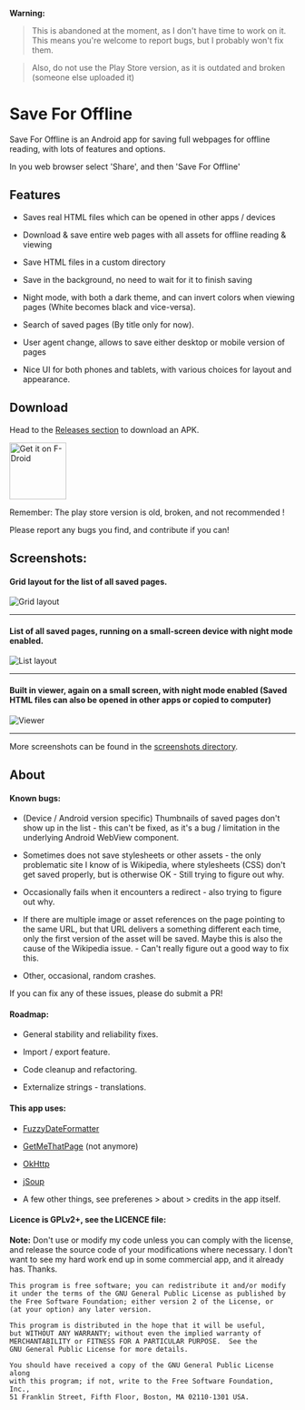 **Warning:**

> This is abandoned at the moment, as I don't have time to work on it. This means you're welcome to report bugs, but I probably won't fix them.

> Also, do not use the Play Store version, as it is outdated and broken (someone else uploaded it)

# Save For Offline

Save For Offline is an Android app for saving full webpages for offline reading, with lots of features and options.

In you web browser select 'Share', and then 'Save For Offline'

## Features

* Saves real HTML files which can be opened in other apps / devices

* Download & save entire web pages with all assets for offline reading & viewing

* Save HTML files in a custom directory

* Save in the background, no need to wait for it to finish saving

* Night mode, with both a dark theme, and can invert colors when viewing pages (White becomes black and vice-versa).

* Search of saved pages (By title only for now).

* User agent change, allows to save either desktop or mobile version of pages

* Nice UI for both phones and tablets, with various choices for layout and appearance.

## Download

Head to the [Releases section](http://github.com/JonasCz/save-for-offline/releases) to download an APK.

<a href="https://f-droid.org/packages/jonas.tool.saveForOffline/" target="_blank">
<img src="https://f-droid.org/badge/get-it-on.png" alt="Get it on F-Droid" height="100"/></a>

Remember: The play store version is old, broken, and not recommended !

Please report any bugs you find, and contribute if you can!

## Screenshots:
#### Grid layout for the list of all saved pages.
![Grid layout](https://raw.githubusercontent.com/JonasCz/save-for-offline/master/screenshots/gridlayout.png)
***

#### List of all saved pages, running on a small-screen device with night mode enabled.
![List layout](https://raw.githubusercontent.com/JonasCz/save-for-offline/master/screenshots/list_small_night.png)
***

#### Built in viewer, again on a small screen, with night mode enabled (Saved HTML files can also be opened in other apps or copied to computer)
![Viewer](https://raw.githubusercontent.com/JonasCz/save-for-offline/master/screenshots/viewer_small_night.png)
***

More screenshots can be found in the [screenshots directory](https://github.com/JonasCz/save-for-offline/master/screenshots/).

## About

#### Known bugs:

* (Device / Android version specific) Thumbnails of saved pages don't show up in the list - this can't be fixed, as it's a bug / limitation in the underlying Android WebView component.

* Sometimes does not save stylesheets or other assets - the only problematic site I know of is Wikipedia, where stylesheets (CSS) don't get saved properly, but is otherwise OK - Still trying to figure out why.
 
* Occasionally fails when it encounters a redirect - also trying to figure out why.

* If there are multiple image or asset references on the page pointing to the same URL, but that URL delivers a something different each time, only the first version of the asset will be saved. Maybe this is also the cause of the Wikipedia issue. - Can't really figure out a good way to fix this.

* Other, occasional, random crashes.

If you can fix any of these issues, please do submit a PR!

#### Roadmap:

* General stability and reliability fixes.

* Import / export feature.

* Code cleanup and refactoring.

* Externalize strings - translations.

#### This app uses:

* [FuzzyDateFormatter](http://github.com/igstan/fuzzyDateFormatter/)

* [GetMeThatPage](https://github.com/PramodKhare/GetMeThatPage/) (not anymore)

* [OkHttp](https//github.com/square/OkHttp/)

* [jSoup](http://jsoup.org)

* A few other things, see preferenes > about > credits in the app itself.

#### Licence is GPLv2+, see the LICENCE file:

**Note:** Don't use or modify my code unless you can comply with the license, and release the source
code of your modifications where necessary. I don't want to see my hard work end up in some commercial
app, and it already has. Thanks.

```
This program is free software; you can redistribute it and/or modify
it under the terms of the GNU General Public License as published by
the Free Software Foundation; either version 2 of the License, or
(at your option) any later version.

This program is distributed in the hope that it will be useful,
but WITHOUT ANY WARRANTY; without even the implied warranty of
MERCHANTABILITY or FITNESS FOR A PARTICULAR PURPOSE.  See the
GNU General Public License for more details.

You should have received a copy of the GNU General Public License along
with this program; if not, write to the Free Software Foundation, Inc.,
51 Franklin Street, Fifth Floor, Boston, MA 02110-1301 USA.
```
